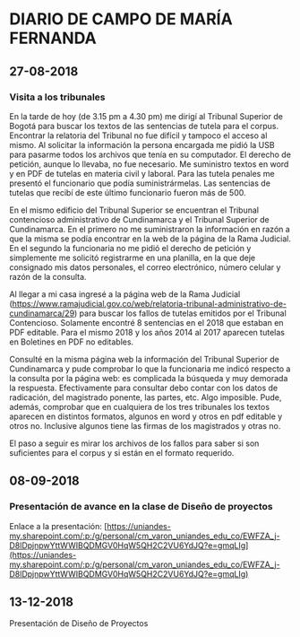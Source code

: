 # DIARIO DE CAMPO DE MARÍA FERNANDA

## 27-08-2018

### Visita a los tribunales

En la tarde de hoy (de 3.15 pm a 4.30 pm) me dirigí al Tribunal Superior de Bogotá para buscar los textos de las sentencias de tutela para el corpus. Encontrar la relatoria del Tribunal no fue difícil y tampoco el acceso al mismo. Al solicitar la información la persona encargada me pidió la USB para pasarme todos los archivos que tenía en su computador. El derecho de petición, aunque lo llevaba, no fue necesario. Me suministro textos en word y en PDF de tutelas en materia civil y laboral. Para las tutela penales me presentó el funcionario que podía suministrármelas. Las sentencias de tutelas que recibí de este último funcionario fueron más de 500.

En el mismo edificio del Tribunal Superior se encuentran el Tribunal contencioso administrativo de Cundinamarca y el Tribunal Superior de Cundinamarca. En el primero no me suministraron la información en razón a que la misma se podía encontrar en la web de la página de la Rama Judicial. En el segundo la funcionaria no me pidió el derecho de petición y simplemente me solicitó registrarme en una planilla, en la que deje consignado mis datos personales, el correo electrónico, número celular y razón de la consulta.

Al llegar a mi casa ingresé a la página web de la Rama Judicial (https://www.ramajudicial.gov.co/web/relatoria-tribunal-administrativo-de-cundinamarca/29) para buscar los fallos de tutelas emitidos por el Tribunal Contencioso. Solamente encontré 8 sentencias en el 2018 que estaban en PDF editable. Para el mismo 2018 y los años 2014 al 2017 aparecen tutelas en Boletines en PDF no editables.

Consulté en la misma página web la información del Tribunal Superior de Cundinamarca y pude comprobar lo que la funcionaria me indicó respecto a la consulta por la página web: es complicada la búsqueda y muy demorada la respuesta. Efectivamente para consultar debo contar con los datos de radicación, del magistrado ponente, las partes, etc. Algo imposible. Pude, además, comprobar que en cualquiera de los tres tribunales los textos aparecen en distintos formatos, algunos en word y otros en pdf editable y otros no. Inclusive algunos tiene las firmas de los magistrados y otras no.

El paso a seguir es mirar los archivos de los fallos para saber si son suficientes para el corpus y si están en el formato requerido.

## 08-09-2018

### Presentación de avance en la clase de Diseño de proyectos

Enlace a la presentación: [https://uniandes-my.sharepoint.com/:p:/g/personal/cm_varon_uniandes_edu_co/EWFZA_j-D8lDpjnpwYttWWIBQDMGV0HqW5QH2C2VU6YdJQ?e=gmqLIg](https://uniandes-my.sharepoint.com/:p:/g/personal/cm_varon_uniandes_edu_co/EWFZA_j-D8lDpjnpwYttWWIBQDMGV0HqW5QH2C2VU6YdJQ?e=gmqLIg)

## 13-12-2018

Presentación de Diseño de Proyectos
